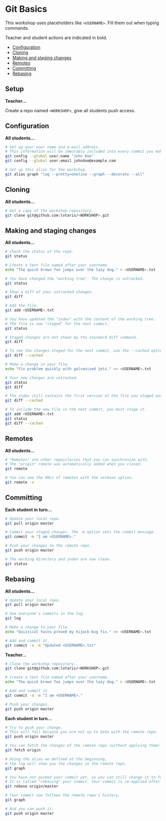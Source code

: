 # Git Basics

This workshop uses placeholders like `<USERNAME>`.
Fill them out when typing commands.

Teacher and student actions are indicated in bold.

* [Configuration](#configuration)
* [Cloning](#cloning)
* [Making and staging changes](#making-and-staging-changes)
* [Remotes](#remotes)
* [Committing](#committing)
* [Rebasing](#rebasing)

## Setup

**Teacher...**

Create a repo named `<WORKSHOP>`, give all students push access.

## Configuration

**All students...**

```bash
# Set up your user name and e-mail address.
# This information will be immutably included into every commit you make.
git config --global user.name "John Doe"
git config --global user.email johndoe@example.com

# Set up this alias for the workshop.
git alias graph "log --pretty=oneline --graph --decorate --all"
```

## Cloning

**All students...**

```bash
# Get a copy of the workshop repository.
git clone git@github.com:lotaris/<WORKSHOP>.git
```

## Making and staging changes

**All students...**

```bash
# Check the status of the repo.
git status

# Create a text file named after your username.
echo "The quick brown fox jumps over the lazy dog." > <USERNAME>.txt

# You have changed the "working tree". The change is untracked.
git status

# Show a diff of your untracked changes.
git diff

# Add the file.
git add <USERNAME>.txt

# You have updated the "index" with the content of the working tree.
# The file is now "staged" for the next commit.
git status

# Staged changes are not shown by the standard diff command.
git diff

# To see the changes staged for the next commit, use the --cached option.
git diff --cached

# Make a change in your file.
echo "Fix problem quickly with galvanized jets." >> <USERNAME>.txt

# Your new changes are untracked.
git status
git diff

# The index still contains the first version of the file you staged earlier.
git diff --cached

# To include the new file in the next commit, you must stage it.
git add <USERNAME>.txt
git status
git diff --cached
```

## Remotes

**All students...**

```bash
# "Remotes" are other repositories that you can synchronize with.
# The "origin" remote was automatically added when you cloned.
git remote

# You can see the URLs of remotes with the verbose option.
git remote -v
```

## Committing

**Each student in turn...**

```bash
# Update your local repo.
git pull origin master

# Commit your staged changes. The -m option sets the commit message.
git commit -m "I am <USERNAME>."

# Push your changes to the remote repo.
git push origin master

# The working directory and index are now clean.
git status
```

## Rebasing

**All students...**

```bash
# Update your local repo.
git pull origin master

# See everyone's commits in the log.
git log

# Make a change to your file.
echo "Quizzical twins proved my hijack-bug fix." >> <USERNAME>.txt

# Add and commit it.
git commit -a -m "Updated <USERNAME>.txt"
```

**Teacher...**

```bash
# Clone the workshop repository.
git clone git@github.com:lotaris/<WORKSHOP>.git

# Create a text file named after your username.
echo "The quick brown fox jumps over the lazy dog." > <USERNAME>.txt

# Add and commit it.
git commit -a -m "I am <USERNAME>."

# Push your changes.
git push origin master
```

**Each student in turn...**

```bash
# Try to push your change.
# This will fail because you are not up to date with the remote repo.
git push origin master

# You can fetch the changes of the remote repo (without applying them).
git fetch origin

# Using the alias we defined at the beginning,
# the log will show you the changes in the remote repo.
git graph

# You have not pushed your commit yet, so you can still change it to follow the remote repo's history.
# It is called "rebasing" your commit. Your commit is re-applied after the existing history.
git rebase origin/master

# Your commit now follows the remote repo's history.
git graph

# And you can push it.
git push origin master
```
